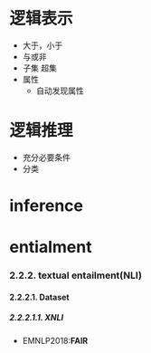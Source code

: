 
# 逻辑表示
+ 大于，小于
+ 与或非
+ 子集 超集
+ 属性
    + 自动发现属性

# 逻辑推理
+ 充分必要条件
+ 分类

# inference

# entialment

### 2.2.2. textual entailment(NLI)

#### 2.2.2.1. Dataset
##### 2.2.2.1.1. XNLI 
+ EMNLP2018:**FAIR**
